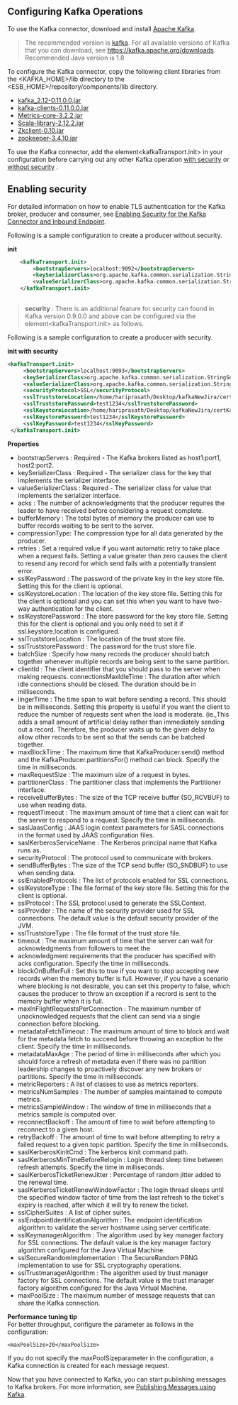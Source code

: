 ## Configuring Kafka Operations

To use the Kafka connector, download and install [Apache Kafka](http://kafka.apache.org/downloads.html).

>The recommended version is [kafka](https://www.apache.org/dyn/closer.cgi?path=/kafka/0.11.0.0/kafka_2.12-0.11.0.0.tgz). For all available versions of Kafka that you can download, see https://kafka.apache.org/downloads.
 Recommended Java version is 1.8

To configure the Kafka connector, copy the following client libraries from the <KAFKA_HOME>/lib directory to the <ESB_HOME>/repository/components/lib directory.

* [kafka_2.12-0.11.0.0.jar](https://mvnrepository.com/artifact/org.apache.kafka/kafka_2.12/0.11.0.0)
* [kafka-clients-0.11.0.0.jar](https://mvnrepository.com/artifact/org.apache.kafka/kafka-clients/0.11.0.0)
* [Metrics-core-3.2.2.jar](https://mvnrepository.com/artifact/io.dropwizard.metrics/metrics-core/3.2.2)
* [Scala-library-2.12.2.jar](https://mvnrepository.com/artifact/org.scala-lang/scala-library/2.12.2)
* [Zkclient-0.10.jar](https://mvnrepository.com/artifact/com.101tec/zkclient/0.10)
* [zookeeper-3.4.10.jar](https://mvnrepository.com/artifact/org.apache.zookeeper/zookeeper/3.4.10)

To use the Kafka connector, add the element<kafkaTransport.init> in your configuration before carrying out any other 
Kafka operation 
[with security](config.md) or [without security](#enabling-security) .

## Enabling security

For detailed information on how to enable TLS authentication for the Kafka broker, producer and consumer, see 
[Enabling Security for the Kafka Connector and Inbound Endpoint](https://docs.wso2.com/display/ESBCONNECTORS/Enabling+Security+for+the+Kafka+Connector+and+Inbound+Endpoint).

Following is a sample configuration to create a producer without security.

**init**

````xml
    <kafkaTransport.init>
        <bootstrapServers>localhost:9092</bootstrapServers>
        <keySerializerClass>org.apache.kafka.common.serialization.StringSerializer</keySerializerClass>
        <valueSerializerClass>org.apache.kafka.common.serialization.StringSerializer</valueSerializerClass>
    </kafkaTransport.init>
    
````


> **security** : There is an additional feature for security can found in Kafka version 0.9.0.0 and above can be 
configured via the 
  element<kafkaTransport.init> as follows.


Following is a sample configuration to create a producer with security.

**init with security**

````xml
<kafkaTransport.init>
     <bootstrapServers>localhost:9093</bootstrapServers>
     <keySerializerClass>org.apache.kafka.common.serialization.StringSerializer</keySerializerClass>
     <valueSerializerClass>org.apache.kafka.common.serialization.StringSerializer</valueSerializerClass>
     <securityProtocol>SSL</securityProtocol>
     <sslTruststoreLocation>/home/hariprasath/Desktop/kafkaNewJira/certKafka/kafka.server.truststore.jks</sslTruststoreLocation>
     <sslTruststorePassword>test1234</sslTruststorePassword>
     <sslKeystoreLocation>/home/hariprasath/Desktop/kafkaNewJira/certKafka/kafka.server.keystore.jks</sslKeystoreLocation>
     <sslKeystorePassword>test1234</sslKeystorePassword>
     <sslKeyPassword>test1234</sslKeyPassword>
 </kafkaTransport.init>

````

**Properties**
* bootstrapServers : Required - The Kafka brokers listed as host1:port1, host2:port2.
* keySerializerClass : Required - The serializer class for the key that implements the serializer interface.
* valueSerializerClass : Required - The serializer class for value that implements the serializer interface.
* acks : The number of acknowledgments that the producer requires the leader to have received before considering a 
request complete.
* bufferMemory : The total bytes of memory the producer can use to buffer records waiting to be sent to the server.
* compressionType: The compression type for all data generated by the producer.
* retries : Set a required value if you want automatic retry to take place when a request fails. Setting a value 
greater than zero causes the client to resend any record for which send fails with a potentially transient error.
* sslKeyPassword : The password of the private key in the key store file. Setting this for the client is optional.
* sslKeystoreLocation : The location of the key store file. Setting this for the client is optional and you can set 
this when you want to have two-way authentication for the client.
* sslKeystorePassword : The store password for the key store file. Setting this for the client is optional and you 
only need to set it if ssl.keystore.location is configured.
* sslTruststoreLocation : The location of the trust store file.
* sslTruststorePassword : The password for the trust store file.
* batchSize : Specify how many records the producer should batch together whenever multiple records are being sent to 
the same partition.
* clientId : The client identifier that you should pass to the server when making requests.
connectionsMaxIdleTime : The duration after which idle connections should be closed. The duration should be in milliseconds.
* lingerTime : The time span to wait before sending a record. This should be in milliseconds. Setting this property is
 useful if you want the client to reduce the number of requests sent when the load is moderate. (ie.,This adds a small amount of artificial delay rather than immediately sending out a record. Therefore, the producer waits up to the given delay to allow other records to be sent so that the sends can be batched together.
* maxBlockTime : The maximum time that KafkaProducer.send() method and the KafkaProducer.partitionsFor() method can 
block. Specify the time in milliseconds.
* maxRequestSize : The maximum size of a request in bytes.
* partitionerClass : The partitioner class that implements the Partitioner interface.
* receiveBufferBytes : The size of the TCP receive buffer (SO_RCVBUF) to use when reading data.
* requestTimeout : The maximum amount of time that a client can wait for the server to respond to a request. Specify 
the time  in milliseconds.
* saslJaasConfig : JAAS login context parameters for SASL connections in the format used by JAAS configuration files. 
* saslKerberosServiceName : The Kerberos principal name that Kafka runs as.
* securityProtocol : The protocol used to communicate with brokers.
* sendBufferBytes : The size of the TCP send buffer (SO_SNDBUF) to use when sending data.
* sslEnabledProtocols : The list of protocols enabled for SSL connections.
* sslKeystoreType : The file format of the key store file. Setting this for the client is optional.
* sslProtocol : The SSL protocol used to generate the SSLContext.
* sslProvider : The name of the security provider used for SSL connections. The default value is the default security 
provider of the JVM.
* sslTruststoreType : The file format of the trust store file.
* timeout : The maximum amount of time that the server can wait for acknowledgments from followers to meet the 
* acknowledgment requirements that the producer has specified with  acks  configuration. Specify the time  in 
milliseconds.
* blockOnBufferFull : Set this to true if you want to stop accepting new records when the memory buffer is full. 
However, if you have a scenario where blocking is not desirable, you can set this property to false, which causes the producer to throw an exception if a recrord is sent to the memory buffer when it is full.
* maxInFlightRequestsPerConnection : The maximum number of unacknowledged requests that the client can send via a 
single connection before blocking.
* metadataFetchTimeout : The maximum amount of time to block and wait for the metadata fetch to succeed before 
throwing an exception to the client. Specify the time in milliseconds.
* metadataMaxAge : The period of time in milliseconds after which you should force a refresh of metadata even if there
 was no partition leadership changes to proactively discover any new brokers or partitions. Specify the time in milliseconds.
* metricReporters : A list of classes to use as metrics reporters.
* metricsNumSamples : The number of samples maintained to compute metrics.
* metricsSampleWindow : The window of time in milliseconds that a metrics sample is computed over.
* reconnectBackoff : The amount of time to wait before attempting to reconnect to a given host.
* retryBackoff : The amount of time to wait before attempting to retry a failed request to a given topic partition. 
Specify the time in milliseconds.
* saslKerberosKinitCmd : The kerberos kinit command path.
* saslKerberosMinTimeBeforeRelogin : Login thread sleep time between refresh attempts. Specify the time in milliseconds.
* saslKerberosTicketRenewJitter : Percentage of random jitter added to the renewal time.
* saslKerberosTicketRenewWindowFactor : The login thread sleeps until the specified window factor of time from the 
last refresh to the ticket's expiry is reached, after which it will try to renew the ticket.
* sslCipherSuites : A list of cipher suites.
* sslEndpointIdentificationAlgorithm : The endpoint identification algorithm to validate the server hostname using 
server certificate.
* sslKeymanagerAlgorithm : The algorithm used by key manager factory for SSL connections. The default value is the key
 manager factory algorithm configured for the Java Virtual Machine.
* sslSecureRandomImplementation : The SecureRandom PRNG implementation to use for SSL cryptography operations.
* sslTrustmanagerAlgorithm : The algorithm used by trust manager factory for SSL connections. The default value is the
 trust manager factory algorithm configured for the Java Virtual Machine.
* maxPoolSize : The maximum number of message requests that can share the Kafka connection.

**Performance tuning tip**  
For better throughput, configure the <maxPoolSize> parameter as follows in the <init> configuration:
````
<maxPoolSize>20</maxPoolSize>
````
If you do not specify the maxPoolSizeparameter in the configuration, a Kafka connection is created for each message request.

Now that you have connected to Kafka, you can start publishing messages to Kafka brokers. For more information, see 
[Publishing Messages using Kafka](publishmessage.md).